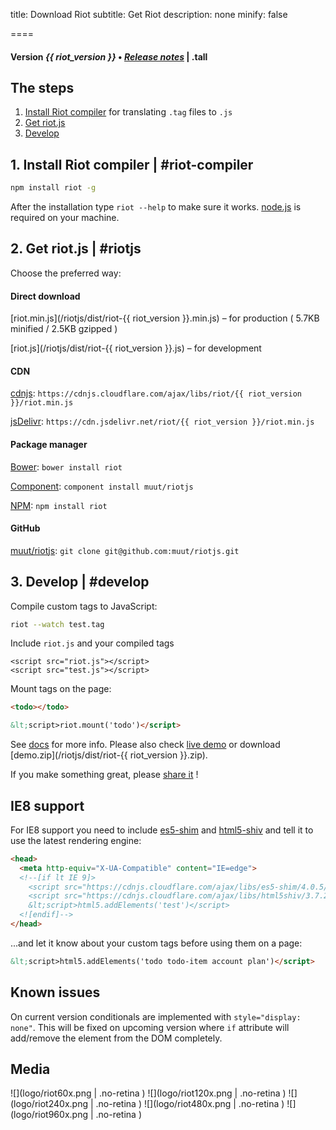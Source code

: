 
title: Download Riot
subtitle: Get Riot
description: none
minify: false

====

#### Version *{{ riot_version }}*  • *[Release notes](release-notes.html)* | .tall


## The steps

1. [Install Riot compiler](#riot-compiler) for translating `.tag` files to `.js`
2. [Get riot.js](#riotjs)
3. [Develop](#develop)


## 1. Install Riot compiler | #riot-compiler

``` sh
npm install riot -g
```

After the installation type `riot --help` to make sure it works. [node.js](http://nodejs.org/) is required on your machine.


## 2. Get riot.js | #riotjs

Choose the preferred way:


####  Direct download

[riot.min.js](/riotjs/dist/riot-{{ riot_version }}.min.js) – for production ( 5.7KB minified / 2.5KB gzipped )

[riot.js](/riotjs/dist/riot-{{ riot_version }}.js) – for development


#### CDN

[cdnjs](https://cdnjs.com/libraries/riot): `https://cdnjs.cloudflare.com/ajax/libs/riot/{{ riot_version }}/riot.min.js`

[jsDelivr](http://www.jsdelivr.com/#!riot): `https://cdn.jsdelivr.net/riot/{{ riot_version }}/riot.min.js`


#### Package manager

[Bower](http://bower.io/search/?q=riot.js): `bower install riot`

[Component](http://component.github.io/?q=riot): `component install muut/riotjs`

[NPM](https://www.npmjs.com/package/riot): `npm install riot`


#### GitHub

[muut/riotjs](https://github.com/muut/riotjs): `git clone git@github.com:muut/riotjs.git`


## 3. Develop | #develop

Compile custom tags to JavaScript:

``` sh
riot --watch test.tag
```

Include `riot.js` and your compiled tags

```
<script src="riot.js"></script>
<script src="test.js"></script>
```

Mount tags on the page:

``` html
<todo></todo>

&lt;script>riot.mount('todo')</script>
```

See [docs](/riotjs/guide/) for more info. Please also check [live demo](/riotjs/dist/demo/) or download [demo.zip](/riotjs/dist/riot-{{ riot_version }}.zip).

If you make something great, please [share it](https://github.com/muut/riotjs/issues/58) !


## IE8 support

For IE8 support you need to include [es5-shim](https://github.com/es-shims/es5-shim) and [html5-shiv](https://github.com/aFarkas/html5shiv) and tell it to use the latest rendering engine:

``` html
<head>
  <meta http-equiv="X-UA-Compatible" content="IE=edge">
  <!--[if lt IE 9]>
    <script src="https://cdnjs.cloudflare.com/ajax/libs/es5-shim/4.0.5/es5-shim.min.js"></script>
    <script src="https://cdnjs.cloudflare.com/ajax/libs/html5shiv/3.7.2/html5shiv.min.js"></script>
    &lt;script>html5.addElements('test')</script>
  <![endif]-->
</head>
```

...and let it know about your custom tags before using them on a page:

``` html
&lt;script>html5.addElements('todo todo-item account plan')</script>
```


## Known issues

On current version conditionals are implemented with `style="display: none"`. This will be fixed on upcoming version where `if` attribute will add/remove the element from the DOM completely.


## Media

![](logo/riot60x.png | .no-retina )
![](logo/riot120x.png | .no-retina )
![](logo/riot240x.png | .no-retina )
![](logo/riot480x.png | .no-retina )
![](logo/riot960x.png | .no-retina )
